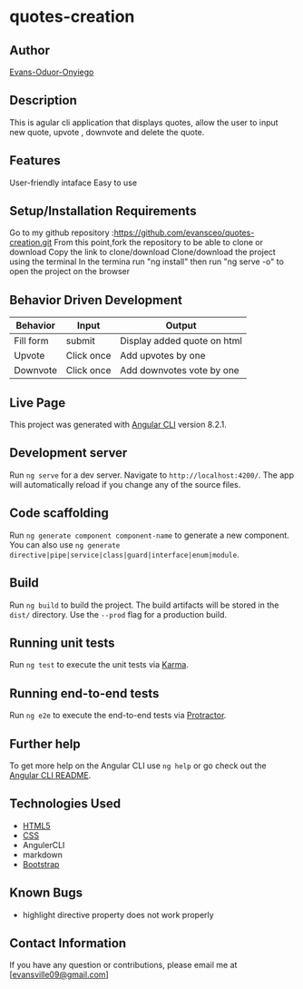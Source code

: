 # quotes-creation

## Author

[Evans-Oduor-Onyiego](https://https://github.com/evansceo)

## Description

This is agular cli application that displays quotes, allow the user to input new quote, upvote , downvote and delete the quote. 

## Features
User-friendly intaface
Easy to use

## Setup/Installation Requirements
Go to my github repository :https://github.com/evansceo/quotes-creation.git
From this point,fork the repository to be able to clone or download
Copy the link to clone/download
Clone/download the project using the terminal
In the termina run "ng install"
then run "ng serve -o" to open the project on the browser

## Behavior Driven Development
|Behavior	        |Input	           |Output                                 |
|-------------------|------------------|---------------------------------------|
|Fill form	        |submit	           |Display added quote on html            |
|Upvote	            |Click once	       |Add upvotes by one                     |
|Downvote	        |Click once	       |Add downvotes vote by one              |

## Live Page 



This project was generated with [Angular CLI](https://github.com/angular/angular-cli) version 8.2.1.

## Development server

Run `ng serve` for a dev server. Navigate to `http://localhost:4200/`. The app will automatically reload if you change any of the source files.

## Code scaffolding

Run `ng generate component component-name` to generate a new component. You can also use `ng generate directive|pipe|service|class|guard|interface|enum|module`.

## Build

Run `ng build` to build the project. The build artifacts will be stored in the `dist/` directory. Use the `--prod` flag for a production build.

## Running unit tests

Run `ng test` to execute the unit tests via [Karma](https://karma-runner.github.io).

## Running end-to-end tests

Run `ng e2e` to execute the end-to-end tests via [Protractor](http://www.protractortest.org/).

## Further help

To get more help on the Angular CLI use `ng help` or go check out the [Angular CLI README](https://github.com/angular/angular-cli/blob/master/README.md).

## Technologies Used

* [HTML5](https://github.com/topics/html5)
* [CSS](https://github.com/topics/css3)
* AngulerCLI
* markdown
* [Bootstrap](https://github.com/topics/bootstrap)

## Known Bugs
* highlight directive property does not work properly

## Contact Information 

If you have any question or contributions, please email me at [evansville09@gmail.com]

